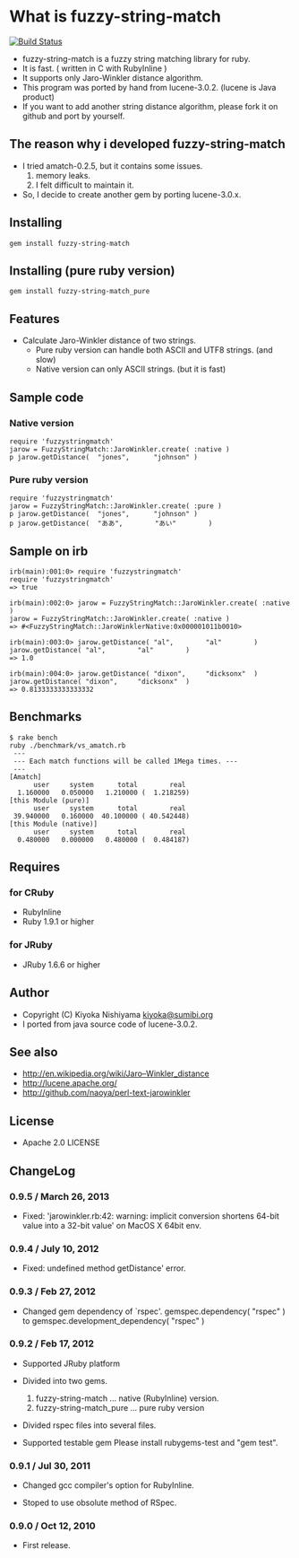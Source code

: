 # What is fuzzy-string-match
  [![Build Status](https://secure.travis-ci.org/kiyoka/fuzzy-string-match.png)](http://travis-ci.org/kiyoka/fuzzy-string-match)

* fuzzy-string-match is a fuzzy string matching library for ruby.
* It is fast. ( written in C with RubyInline )
* It supports only Jaro-Winkler distance algorithm.
* This program was ported by hand from lucene-3.0.2. (lucene is Java product)
* If you want to add another string distance algorithm, please fork it on github and port by yourself.

## The reason why i developed fuzzy-string-match
* I tried amatch-0.2.5, but it contains some issues.
  1. memory leaks.
  2. I felt difficult to maintain it.
* So, I decide to create another gem by porting lucene-3.0.x.

## Installing

    gem install fuzzy-string-match

## Installing (pure ruby version)

    gem install fuzzy-string-match_pure

## Features
* Calculate Jaro-Winkler distance of two strings.
  * Pure ruby version can handle both ASCII and UTF8 strings. (and slow)
  * Native version can only ASCII strings. (but it is fast)

## Sample code 

### Native version

    require 'fuzzystringmatch'
    jarow = FuzzyStringMatch::JaroWinkler.create( :native )
    p jarow.getDistance(  "jones",      "johnson" )

### Pure ruby version

    require 'fuzzystringmatch'
    jarow = FuzzyStringMatch::JaroWinkler.create( :pure )
    p jarow.getDistance(  "jones",      "johnson" )
    p jarow.getDistance(  "ああ",        "あい"        )

## Sample on irb

    irb(main):001:0> require 'fuzzystringmatch'
    require 'fuzzystringmatch'
    => true

    irb(main):002:0> jarow = FuzzyStringMatch::JaroWinkler.create( :native )
    jarow = FuzzyStringMatch::JaroWinkler.create( :native )
    => #<FuzzyStringMatch::JaroWinklerNative:0x000001011b0010>

    irb(main):003:0> jarow.getDistance( "al",        "al"        )
    jarow.getDistance( "al",        "al"        )
    => 1.0

    irb(main):004:0> jarow.getDistance( "dixon",     "dicksonx"  )
    jarow.getDistance( "dixon",     "dicksonx"  )
    => 0.8133333333333332

## Benchmarks

    $ rake bench
    ruby ./benchmark/vs_amatch.rb
     --- 
     --- Each match functions will be called 1Mega times. --- 
     --- 
    [Amatch]
          user     system      total        real
      1.160000   0.050000   1.210000 (  1.218259)
    [this Module (pure)]
          user     system      total        real
     39.940000   0.160000  40.100000 ( 40.542448)
    [this Module (native)]
          user     system      total        real
      0.480000   0.000000   0.480000 (  0.484187)

## Requires

### for CRuby
 - RubyInline
 - Ruby 1.9.1 or higher

### for JRuby
 - JRuby 1.6.6 or higher

## Author
 - Copyright (C) Kiyoka Nishiyama <kiyoka@sumibi.org>
 - I ported from java source code of lucene-3.0.2.

## See also
 - <http://en.wikipedia.org/wiki/Jaro–Winkler_distance>
 - <http://lucene.apache.org/>
 - <http://github.com/naoya/perl-text-jarowinkler>

## License

 - Apache 2.0 LICENSE

## ChangeLog

### 0.9.5 / March 26, 2013

* Fixed: 'jarowinkler.rb:42: warning: implicit conversion shortens 64-bit value into a 32-bit value' on MacOS X 64bit env.

### 0.9.4 / July 10, 2012

* Fixed: undefined method getDistance' error.

### 0.9.3 / Feb 27, 2012

* Changed gem dependency of `rspec'.
   gemspec.dependency( "rspec" )  to  gemspec.development_dependency( "rspec" )

### 0.9.2 / Feb 17, 2012

* Supported JRuby platform
* Divided into two gems.

  1. fuzzy-string-match      ... native (RubyInline) version.
  2. fuzzy-string-match_pure ... pure ruby version

* Divided rspec files into several files.

* Supported testable gem
   Please install rubygems-test and "gem test".

### 0.9.1 / Jul 30, 2011

* Changed gcc compiler's option for RubyInline.

* Stoped to use obsolute method of RSpec.

### 0.9.0 / Oct 12, 2010

* First release.

